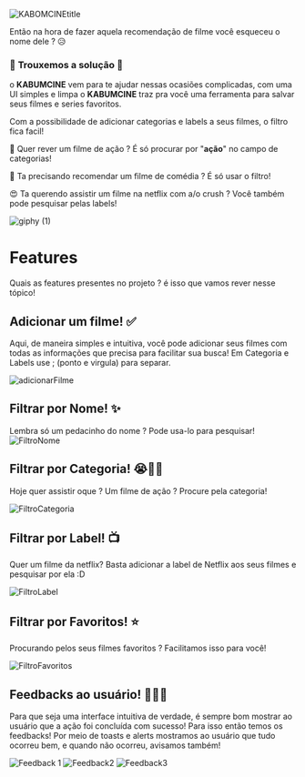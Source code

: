 
![KABOMCINEtitle](https://user-images.githubusercontent.com/36482675/137922190-31b2008d-9beb-4b27-a6ae-de0c7ab11173.png)

Então na hora de fazer aquela recomendação de filme você esqueceu o nome dele ? 😥

### 🎉 **Trouxemos a solução** 🎉

o **KABUMCINE** vem para te ajudar nessas ocasiões complicadas, com uma UI simples e limpa o **KABUMCINE** traz pra você uma ferramenta para salvar seus filmes e series favoritos.

Com a possibilidade de adicionar categorias e labels a seus filmes, o filtro fica facil!

🔫 Quer rever um filme de ação ? É só procurar por "**ação**" no campo de categorias!

🤣 Ta precisando recomendar um filme de comédia ? É só usar o filtro! 

😍 Ta querendo assistir um filme na netflix com a/o crush ? Você também pode pesquisar pelas labels!

![giphy (1)](https://user-images.githubusercontent.com/36482675/137922569-7db06ed0-713a-43e3-b822-2a42e3ffc57b.gif)

# Features
Quais as features presentes no projeto ? é isso que vamos rever nesse tópico!

## Adicionar um filme! ✅
Aqui, de maneira simples e intuitiva, você pode adicionar seus filmes com todas as informações que precisa para facilitar sua busca!
Em Categoria e Labels use ; (ponto e virgula) para separar.

![adicionarFilme](https://user-images.githubusercontent.com/36482675/137924983-70e7fff8-047b-4933-8584-7129d9e574b8.gif)

## Filtrar por Nome! ✨
Lembra só um pedacinho do nome ? Pode usa-lo para pesquisar!
![FiltroNome](https://user-images.githubusercontent.com/36482675/137926961-82253b99-2437-4359-a763-330514ce3a91.gif)

## Filtrar por Categoria! 😭🤣🔫
Hoje quer assistir oque ? Um filme de ação ? Procure pela categoria!

![FiltroCategoria](https://user-images.githubusercontent.com/36482675/137927453-b57a938a-8c2d-461f-9c47-9e50561a82dd.gif)

## Filtrar por Label! 📺
Quer um filme da netflix? Basta adicionar a label de Netflix aos seus filmes e pesquisar por ela :D

![FiltroLabel](https://user-images.githubusercontent.com/36482675/137927659-9d56a8c5-2dce-4e71-b943-475937fc7cdb.gif)

## Filtrar por Favoritos! ⭐
Procurando pelos seus filmes favoritos ? Facilitamos isso para você!

![FiltroFavoritos](https://user-images.githubusercontent.com/36482675/137928170-8a70f727-4e30-409d-8331-3c143e899333.gif)

## Feedbacks ao usuário! 💬✅❌

Para que seja uma interface intuitiva de verdade, é sempre bom mostrar ao usuário que a ação foi concluída com sucesso!
Para isso então temos os feedbacks! Por meio de toasts e alerts mostramos ao usuário que tudo ocorreu bem, e quando não ocorreu, avisamos também! 

![Feedback 1](https://user-images.githubusercontent.com/36482675/137930467-c1547e84-3cc1-414c-a939-c1835ed94e6f.gif)
![Feedback2](https://user-images.githubusercontent.com/36482675/137930479-9028b6a4-b4fb-4153-aba9-a41da85c99ac.gif)
![Feedback3](https://user-images.githubusercontent.com/36482675/137930498-be9ed64f-99da-4e1a-b55c-e81b9181a49f.gif)


